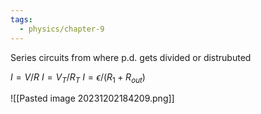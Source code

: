 ```yaml
---
tags:
  - physics/chapter-9
---
```

Series circuits from where p.d. gets divided or distrubuted

$I = V/R$
$I = V_T / R_T$
$I = \epsilon /(R_1 + R_{out})$


![[Pasted image 20231202184209.png]]
